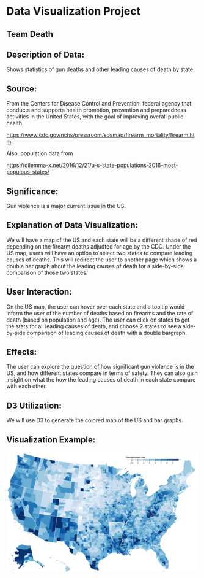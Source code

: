 # Data Visualization Project

## Team Death

## Description of Data:

Shows statistics of gun deaths and other leading causes of death by state.

## Source:
From the Centers for Disease Control and Prevention, federal agency that conducts and supports health promotion, prevention and preparedness activities in the United States, with the goal of improving overall public health.

https://www.cdc.gov/nchs/pressroom/sosmap/firearm_mortality/firearm.htm

Also, population data from

https://dilemma-x.net/2016/12/21/u-s-state-populations-2016-most-populous-states/

## Significance:

Gun violence is a major current issue in the US.

## Explanation of Data Visualization:

We will have a map of the US and each state will be a different shade of red depending on the firearm deaths adjudted for age by the CDC. Under the US map, users will have an option to select two states to compare leading causes of deaths. This will redirect the user to another page which shows a double bar graph about the leading causes of death for a side-by-side comparison of those two states.

## User Interaction:

On the US map, the user can hover over each state and a tooltip would inform the user of the number of deaths based on firearms and the rate of death (based on population and age). The user can click on states to get the stats for all leading causes of death, and choose 2 states to see a side-by-side comparison of leading causes of death with a double bargraph. 

## Effects:

The user can explore the question of how significant gun violence is in the US, and how different states compare in terms of safety. They can also gain insight on what the how the leading causes of death in each state compare with each other.

## D3 Utilization:

We will use D3 to generate the colored map of the US and bar graphs.

## Visualization Example:

![Alt text](Screenshot_18.png?raw=true "Title")
